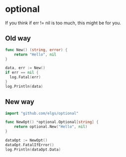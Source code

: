 # optional
If you think if err != nil is too much, this might be for you.

## Old way
```go
func New() (string, error) {
	return "Hello", nil
}

data, err := New()
if err == nil {
  log.Fatal(err)
}
log.Println(data)
```

## New way
```go
import "github.com/elgs/optional"

func NewOpt() *optional.Optional[string] {
	return optional.New("Hello", nil)
}

dataOpt := NewOpt()
dataOpt.FatalIfError()
log.Println(dataOpt.Data)
```